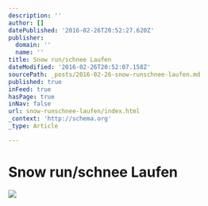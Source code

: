 ```yaml
---
description: ''
author: []
datePublished: '2016-02-26T20:52:27.620Z'
publisher:
  domain: ''
  name: ''
title: Snow run/schnee Laufen
dateModified: '2016-02-26T20:52:07.158Z'
sourcePath: _posts/2016-02-26-snow-runschnee-laufen.md
published: true
inFeed: true
hasPage: true
inNav: false
url: snow-runschnee-laufen/index.html
_context: 'http://schema.org'
_type: Article

---
```

# Snow run/schnee Laufen
![](https://the-grid-user-content.s3-us-west-2.amazonaws.com/c2d8f591-11e3-476d-b5fe-8801dc37affc.png)